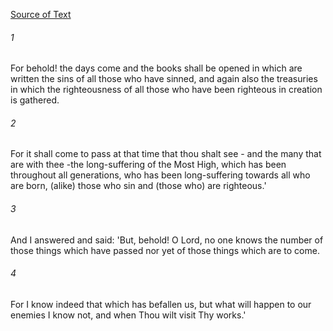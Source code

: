 [Source of Text](https://github.com/scrollmapper/bible_databases_deuterocanonical)

###### 1
For behold! the days come and the books shall be opened in which are written the sins of all those who have sinned, and again also the treasuries in which the righteousness of all those who have been righteous in creation is gathered.

###### 2
For it shall come to pass at that time that thou shalt see - and the many that are with thee -the long-suffering of the Most High, which has been throughout all generations, who has been long-suffering towards all who are born, (alike) those who sin and (those who) are righteous.'

###### 3
And I answered and said: 'But, behold! O Lord, no one knows the number of those things which have passed nor yet of those things which are to come.

###### 4
For I know indeed that which has befallen us, but what will happen to our enemies I know not, and when Thou wilt visit Thy works.'